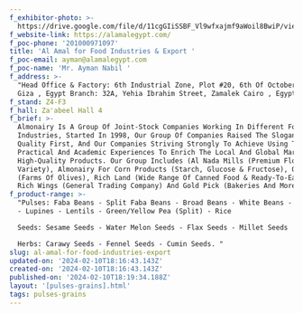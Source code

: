 ```yaml
---
f_exhibitor-photo: >-
  https://drive.google.com/file/d/11cgGIiSSBF_Vl9wfxajmf9aWoil8BwiP/view?usp=drive_link
f_website-link: https://alamalegypt.com/
f_poc-phone: '201000971097'
title: 'Al Amal for Food Industries & Export '
f_poc-email: ayman@alamalegypt.com
f_poc-name: 'Mr. Ayman Nabil '
f_address: >-
  "Head Office & Factory: 6th Industrial Zone, Plot #20, 6th Of October City,
  Giza , Egypt Branch: 32A, Yehia Ibrahim Street, Zamalek Cairo , Egypt."
f_stand: Z4-F3
f_hall: Za'abeel Hall 4
f_brief: >-
  Almonairy Is A Group Of Joint-Stock Companies Working In Different Food
  Industries, Started In 1998, Our Group Of Companies Raised The Slogan Of
  Quality First, And Our Companies Striving Strongly To Achieve Using The Best
  Practical And Academic Experiences To Enrich The Local And Global Market With
  High-Quality Products. Our Group Includes (Al Nada Mills (Premium Flour
  Variety), Almonairy For Corn Products (Starch, Glucose & Fructose), Olive Land
  (Farms Of Olives), Rich Land (Wide Range Of Canned Food & Ready-To-Eat Food),
  Rich Wings (General Trading Company) And Gold Pick (Bakeries And More)).
f_product-range: >-
  "Pulses: Faba Beans - Split Faba Beans - Broad Beans - White Beans - Chickpea
  - Lupines - Lentils - Green/Yellow Pea (Split) - Rice

  Seeds: Sesame Seeds - Water Melon Seeds - Flax Seeds - Millet Seeds

  Herbs: Carawy Seeds - Fennel Seeds - Cumin Seeds. "
slug: al-amal-for-food-industries-export
updated-on: '2024-02-10T18:16:43.143Z'
created-on: '2024-02-10T18:16:43.143Z'
published-on: '2024-02-10T18:19:34.188Z'
layout: '[pulses-grains].html'
tags: pulses-grains
---
```



